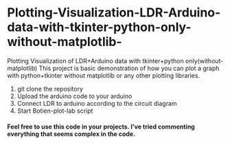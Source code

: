 # Plotting-Visualization-LDR-Arduino-data-with-tkinter-python-only-without-matplotlib-
Plotting Visualization of LDR+Arduino data with tkinter+python only(without-matplotlib)
This project is basic demonstration of how you can plot a graph with python+tkinter without matplotlib or any other plotting libraries. 
1. git clone the repository 
2. Upload the arduino code to your arduino 
3. Connect LDR to arduino according to the circuit diagram 
4. Start Botien-plot-lab script 
#### Feel free to use this code in your projects. I've tried commenting everything that seems complex in the code. 


